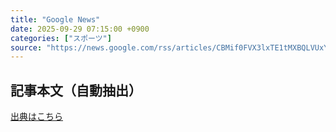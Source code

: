 ```yaml
---
title: "Google News"
date: 2025-09-29 07:15:00 +0900
categories: ["スポーツ"]
source: "https://news.google.com/rss/articles/CBMif0FVX3lxTE1tMXBQLVUxYlFqbTZyNjFhZlBZT0htejdfMUpCaVJRZUNReG85LWNvaFp2aXl1dzhjaWEtY1hhUTVkd2lSNVRkOVRtVy1JYmQ5TTR4Nzl0bEVHYl9zS01GdFBOLWRGcVBtZWFZZXZMSmJIY3dLV0I0b05aN0hkMUk?oc=5"
---
```


## 記事本文（自動抽出）
<body class="y0K44d EA71Tc" id="readabilityBody"></body>

[出典はこちら](https://news.google.com/rss/articles/CBMif0FVX3lxTE1tMXBQLVUxYlFqbTZyNjFhZlBZT0htejdfMUpCaVJRZUNReG85LWNvaFp2aXl1dzhjaWEtY1hhUTVkd2lSNVRkOVRtVy1JYmQ5TTR4Nzl0bEVHYl9zS01GdFBOLWRGcVBtZWFZZXZMSmJIY3dLV0I0b05aN0hkMUk?oc=5)
